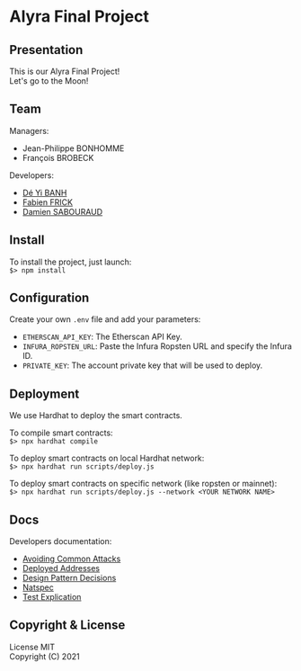 # Alyra Final Project

## Presentation

This is our Alyra Final Project!<br />
Let's go to the Moon!

## Team

Managers:

-   Jean-Philippe BONHOMME
-   François BROBECK

Developers:

-   [Dé Yi BANH](https://github.com/deyibanh)
-   [Fabien FRICK](https://github.com/lostmind84)
-   [Damien SABOURAUD](https://github.com/MB2M)

## Install

To install the project, just launch:<br />
`$> npm install`

## Configuration

Create your own `.env` file and add your parameters:

-   `ETHERSCAN_API_KEY`: The Etherscan API Key.
-   `INFURA_ROPSTEN_URL`: Paste the Infura Ropsten URL and specify the Infura ID.
-   `PRIVATE_KEY`: The account private key that will be used to deploy.

## Deployment

We use Hardhat to deploy the smart contracts.

To compile smart contracts:<br />
`$> npx hardhat compile`

To deploy smart contracts on local Hardhat network:<br />
`$> npx hardhat run scripts/deploy.js`

To deploy smart contracts on specific network (like ropsten or mainnet):<br />
`$> npx hardhat run scripts/deploy.js --network <YOUR NETWORK NAME>`

## Docs

Developers documentation:

-   [Avoiding Common Attacks](./docs/developers/avoiding_common_attacks.md)
-   [Deployed Addresses](./docs/developers/deployed_addresses.md)
-   [Design Pattern Decisions](./docs/developers/design_pattern_decisions.md)
-   [Natspec](./docs/natspec)
-   [Test Explication](./docs/developers/test_explication.md)

## Copyright & License

License MIT<br />
Copyright (C) 2021
